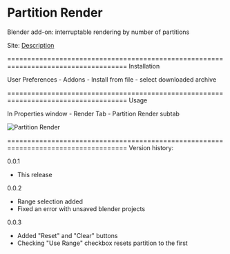 Partition Render
====================================================================================
Blender add-on: interruptable rendering by number of partitions

Site: <a href="http://b3d.interplanety.ru/add-on-partition-render/">Description</a>

====================================================================================
Installation

User Preferences - Addons - Install from file - select downloaded archive

====================================================================================
Usage

In Properties window - Render Tab - Partition Render subtab

<img src="http://b3d.interplanety.ru/wp-content/upload_content/2016/12/00-2-400x253.jpg" title="Partition Render">

====================================================================================
Version history:

0.0.1
- This release

0.0.2
- Range selection added
- Fixed an error with unsaved blender projects

0.0.3
- Added "Reset" and "Clear" buttons
- Checking "Use Range" checkbox resets partition to the first
